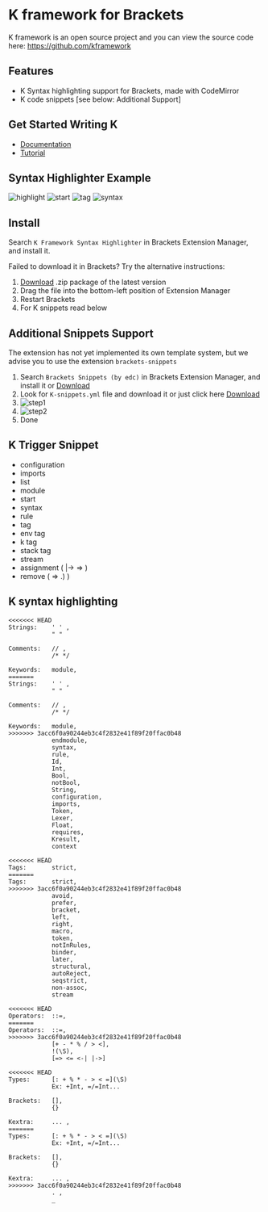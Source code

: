 # K framework for Brackets

K framework is an open source project and you can view the source code here: https://github.com/kframework

## Features

* K Syntax highlighting support for Brackets, made with CodeMirror <br>
* K code snippets [see below: Additional Support]

## Get Started Writing K

* [Documentation](http://www.kframework.org)
* [Tutorial](http://www.kframework.org/index.php/K_Tutorial)

## Syntax Highlighter Example

![highlight](https://raw.githubusercontent.com/logalex96/K-brackets/master/imgs/demo1.JPG)
![start](https://raw.githubusercontent.com/logalex96/K-brackets/master/imgs/sDemo1.gif)
![tag](https://raw.githubusercontent.com/logalex96/K-brackets/master/imgs/sDemo2.gif)
![syntax](https://raw.githubusercontent.com/logalex96/K-brackets/master/imgs/sDemo3.gif)

## Install

Search `K Framework Syntax Highlighter` in Brackets Extension Manager, and install it.

Failed to download it in Brackets? Try the alternative instructions:

1. [Download](https://s3.amazonaws.com/extend.brackets/brackets-k-syntax-highlighter/brackets-k-syntax-highlighter-1.0.1.zip) .zip package of the latest version
2. Drag the file into the bottom-left position of Extension Manager
3. Restart Brackets
4. For K snippets read below

## Additional Snippets Support

The extension has not yet implemented its own template system, but we advise you to use the extension `brackets-snippets` <br>
1. Search `Brackets Snippets (by edc)` in Brackets Extension Manager, and install it or [Download](http://brackets.dnbard.com/extension/edc.brackets-snippets) <br>
2. Look for `K-snippets.yml` file and download it or just click here [Download](https://raw.githubusercontent.com/logalex96/K-brackets/master/K-snippets.yml)
3. ![step1](https://raw.githubusercontent.com/logalex96/K-brackets/master/imgs/importK.jpg)
4. ![step2](https://raw.githubusercontent.com/logalex96/K-brackets/master/imgs/importK2.jpg)
5. Done

## K Trigger Snippet

* configuration
* imports
* list
* module
* start
* syntax
* rule
* tag
* env tag
* k tag
* stack tag
* stream
* assignment ( |-> => )
* remove ( => .) )

## K syntax highlighting
```
<<<<<<< HEAD
Strings:	' ' ,
            " "

Comments:	// ,
            /* */

Keywords:	module,
=======
Strings:    ' ' ,
            " "

Comments:   // ,
            /* */

Keywords:   module,
>>>>>>> 3acc6f0a90244eb3c4f2832e41f89f20ffac0b48
            endmodule,
            syntax,
            rule,
            Id,
            Int,
            Bool,
            notBool,
            String,
            configuration,
            imports,
            Token,
            Lexer,
            Float,
            requires,
            Kresult,
            context

<<<<<<< HEAD
Tags:		strict,
=======
Tags:       strict,
>>>>>>> 3acc6f0a90244eb3c4f2832e41f89f20ffac0b48
            avoid,
            prefer,
            bracket,
            left,
            right,
            macro,
            token,
            notInRules,
            binder,
            later,
            structural,
            autoReject,
            seqstrict,
            non-assoc,
            stream

<<<<<<< HEAD
Operators:	::=,
=======
Operators:  ::=,
>>>>>>> 3acc6f0a90244eb3c4f2832e41f89f20ffac0b48
            [+ - * % / > <],
            !(\S),
            [=> <= <-| |->]

<<<<<<< HEAD
Types:		[: + % * - > < =](\S)
            Ex: +Int, =/=Int...

Brackets:	[],
            {}

Kextra:		... ,
=======
Types:      [: + % * - > < =](\S)
            Ex: +Int, =/=Int...

Brackets:   [],
            {}

Kextra:     ... ,
>>>>>>> 3acc6f0a90244eb3c4f2832e41f89f20ffac0b48
            . ,
            _
```

